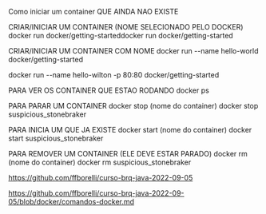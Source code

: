 Como iniciar um container QUE AINDA NAO EXISTE

CRIAR/INICIAR UM CONTAINER (NOME SELECIONADO PELO DOCKER)
 docker run docker/getting-starteddocker run docker/getting-started

CRIAR/INICIAR UM CONTAINER COM NOME
 docker run --name hello-world docker/getting-started

 docker run --name hello-wilton -p 80:80  docker/getting-started

PARA VER OS CONTAINER QUE ESTAO RODANDO
 docker ps

 PARA PARAR UM CONTAINER
   docker stop (nome do container)
   docker stop suspicious_stonebraker

PARA INICIA UM  QUE JA EXISTE
   docker start (nome do container)
   docker start suspicious_stonebraker   

PARA REMOVER UM CONTAINER (ELE DEVE ESTAR PARADO)
   docker rm (nome do container)
   docker rm suspicious_stonebraker 


https://github.com/ffborelli/curso-brq-java-2022-09-05

https://github.com/ffborelli/curso-brq-java-2022-09-05/blob/docker/comandos-docker.md



